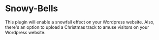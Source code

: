 # Snowy-Bells

This plugin will enable a snowfall effect on your Wordpress website. Also, there's an option to upload a Christmas track to amuse visitors on your Wordpress website.